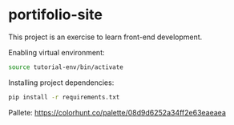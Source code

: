 # portifolio-site

This project is an exercise to learn front-end development.


Enabling virtual environment:
```sh
source tutorial-env/bin/activate
```
Installing project dependencies:
```sh
pip install -r requirements.txt
```

Pallete: https://colorhunt.co/palette/08d9d6252a34ff2e63eaeaea